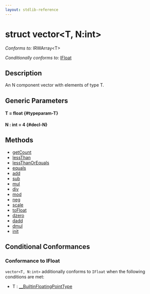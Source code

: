 ```yaml
---
layout: stdlib-reference
---
```


# struct vector\<T, N:int\>

*Conforms to:* IRWArray\<T\>

*Conditionally conforms to:* [IFloat](/stdlib-reference/interfaces/IFloat/index)

## Description

An <span class='code'>N</span> component vector with elements of type <span class='code'><span class="code_type">T</span></span>.


## Generic Parameters

#### T  = float {#typeparam-T}
#### N  : int = 4 {#decl-N}

## Methods

* [getCount](/stdlib-reference/types/vector/getCount)
* [lessThan](/stdlib-reference/types/vector/lessThan)
* [lessThanOrEquals](/stdlib-reference/types/vector/lessThanOrEquals)
* [equals](/stdlib-reference/types/vector/equals)
* [add](/stdlib-reference/types/vector/add)
* [sub](/stdlib-reference/types/vector/sub)
* [mul](/stdlib-reference/types/vector/mul)
* [div](/stdlib-reference/types/vector/div)
* [mod](/stdlib-reference/types/vector/mod)
* [neg](/stdlib-reference/types/vector/neg)
* [scale](/stdlib-reference/types/vector/scale)
* [toFloat](/stdlib-reference/types/vector/toFloat)
* [dzero](/stdlib-reference/types/vector/dzero)
* [dadd](/stdlib-reference/types/vector/dadd)
* [dmul](/stdlib-reference/types/vector/dmul)
* [init](/stdlib-reference/types/vector/init)

## Conditional Conformances

### Conformance to IFloat
`vector<T, N:int>` additionally conforms to `IFloat` when the following conditions are met:

  * T : [\_\_BuiltinFloatingPointType](/stdlib-reference/interfaces/BuiltinFloatingPointType/index)
